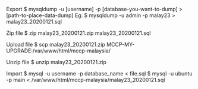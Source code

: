 Export
	$ mysqldump -u [username] -p [database-you-want-to-dump] > [path-to-place-data-dump]
	Eg: $ mysqldump -u admin -p malay23 > malay23_20200121.sql

Zip file
	$ zip malay23_20200121.zip malay23_20200121.sql

Upload file
	$ scp malay23_20200121.zip MCCP-MY-UPGRADE:/var/www/html/mccp-malaysia/

Unzip file
	$ unzip malay23_20200121.zip

Import
	$ mysql -u username -p database_name < file.sql
	$ mysql -u ubuntu -p main < /var/www/html/mccp-malaysia/malay23_20200121.sql
